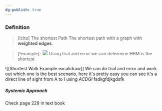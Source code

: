 ```yaml
---
dg-publish: true
---
```


### Definition
>[!cite] The shortest Path
>The shortest path with a graph with **weighted edges**.



>[!example]-
![](https://i.imgur.com/e00hTG8.png)
Using trial and error we can determine HBM is the shortest

![[Shortest Walk Example.excalidraw]]
We can do trial and error and work out which one is the best scenario, here it's pretty easy you can see it's a direct line of sight from A to I using *ACDGI*
fsdkgfdjkgdsfk



##### Systemic Approach
Check page 229 in text book

